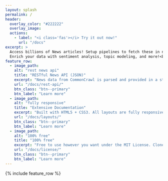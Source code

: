 ```yaml
---
layout: splash
permalink: /
header:
  overlay_color: "#222222"
  overlay_image:
  actions:
    - label: "<i class='fas'></i> Try it out now!"
      url: "/docs"
excerpt: >
  Access billions of News articles! Setup pipelines to fetch these in near-real-time!!<br />
  Enrich your data with sentiment analysis, topic modeling, and more!<br />
feature_row:
  - image_path:
    alt: "rest news api"
    title: "RESTful News API (JSON)"
    excerpt: "News data from CommonCrawl is parsed and provided in a standard JSON format."
    url: "/docs/rest-api/"
    btn_class: "btn--primary"
    btn_label: "Learn more"
  - image_path:
    alt: "fully responsive"
    title: "Extensive Documentation"
    excerpt: "Built with HTML5 + CSS3. All layouts are fully responsive with helpers to augment your content."
    url: "/docs/layouts/"
    btn_class: "btn--primary"
    btn_label: "Learn more"
  - image_path:
    alt: "100% free"
    title: "100% free"
    excerpt: "Free to use however you want under the MIT License. Clone it, fork it, customize it... whatever!"
    url: "/docs/license/"
    btn_class: "btn--primary"
    btn_label: "Learn more"
---
```


{% include feature_row %}